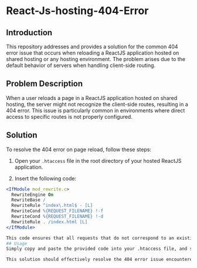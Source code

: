 # React-Js-hosting-404-Error

## Introduction

This repository addresses and provides a solution for the common 404 error issue that occurs when reloading a ReactJS application hosted on shared hosting or any hosting environment. The problem arises due to the default behavior of servers when handling client-side routing.

## Problem Description

When a user reloads a page in a ReactJS application hosted on shared hosting, the server might not recognize the client-side routes, resulting in a 404 error. This issue is particularly common in environments where direct access to specific routes is not properly configured.

## Solution

To resolve the 404 error on page reload, follow these steps:

1. Open your `.htaccess` file in the root directory of your hosted ReactJS application.

2. Insert the following code:

```apache
<IfModule mod_rewrite.c>
  RewriteEngine On
  RewriteBase /
  RewriteRule ^index\.html$ - [L]
  RewriteCond %{REQUEST_FILENAME} !-f
  RewriteCond %{REQUEST_FILENAME} !-d
  RewriteRule . /index.html [L]
</IfModule>

This code ensures that all requests that do not correspond to an existing file or directory will be redirected to the index.html file. This approach enables proper handling of client-side routes by the ReactJS application.
## Usage
Simply copy and paste the provided code into your .htaccess file, and save the changes. Ensure that the .htaccess file is in the root directory of your hosted ReactJS application.

This solution should effectively resolve the 404 error issue encountered during page reloads on shared hosting or similar environments.
